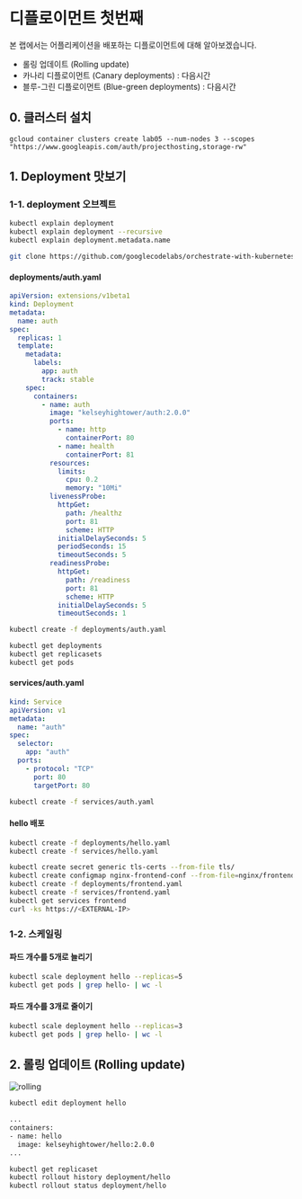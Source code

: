 # 디플로이먼트 첫번째

본 랩에서는 어플리케이션을 배포하는 디플로이먼트에 대해 알아보겠습니다.

- 롤링 업데이트 (Rolling update)
- 카나리 디플로이먼트 (Canary deployments) : 다음시간
- 블루-그린 디플로이먼트 (Blue-green deployments) : 다음시간



## 0. 클러스터 설치
```
gcloud container clusters create lab05 --num-nodes 3 --scopes "https://www.googleapis.com/auth/projecthosting,storage-rw"
```


## 1. Deployment 맛보기


### 1-1. deployment 오브젝트

```sh
kubectl explain deployment
kubectl explain deployment --recursive
kubectl explain deployment.metadata.name
```

```sh
git clone https://github.com/googlecodelabs/orchestrate-with-kubernetes.git
```

#### deployments/auth.yaml

```yaml
apiVersion: extensions/v1beta1
kind: Deployment
metadata:
  name: auth
spec:
  replicas: 1
  template:
    metadata:
      labels:
        app: auth
        track: stable
    spec:
      containers:
        - name: auth
          image: "kelseyhightower/auth:2.0.0"
          ports:
            - name: http
              containerPort: 80
            - name: health
              containerPort: 81
          resources:
            limits:
              cpu: 0.2
              memory: "10Mi"
          livenessProbe:
            httpGet:
              path: /healthz
              port: 81
              scheme: HTTP
            initialDelaySeconds: 5
            periodSeconds: 15
            timeoutSeconds: 5
          readinessProbe:
            httpGet:
              path: /readiness
              port: 81
              scheme: HTTP
            initialDelaySeconds: 5
            timeoutSeconds: 1
```

```sh
kubectl create -f deployments/auth.yaml
```

```sh
kubectl get deployments
kubectl get replicasets
kubectl get pods
```



#### services/auth.yaml

```yaml
kind: Service
apiVersion: v1
metadata:
  name: "auth"
spec:
  selector:
    app: "auth"
  ports:
    - protocol: "TCP"
      port: 80
      targetPort: 80
```

```sh
kubectl create -f services/auth.yaml
```

#### hello 배포

```sh
kubectl create -f deployments/hello.yaml
kubectl create -f services/hello.yaml
```

```sh
kubectl create secret generic tls-certs --from-file tls/
kubectl create configmap nginx-frontend-conf --from-file=nginx/frontend.conf
kubectl create -f deployments/frontend.yaml
kubectl create -f services/frontend.yaml
kubectl get services frontend
curl -ks https://<EXTERNAL-IP>
```

### 1-2. 스케일링

#### 파드 개수를 5개로 늘리기

```sh
kubectl scale deployment hello --replicas=5
kubectl get pods | grep hello- | wc -l
```

#### 파드 개수를 3개로 줄이기

```sh
kubectl scale deployment hello --replicas=3
kubectl get pods | grep hello- | wc -l
```


## 2. 롤링 업데이트 (Rolling update)

![rolling](https://gcpstaging-qwiklab-website-prod.s3.amazonaws.com/bundles/assets/b9ce83f6343906592ff307ff71c11c4f7e4bc9f2831f3ee4169b08e281d499bd.png)

```sh
kubectl edit deployment hello
```
```sh
...
containers:
- name: hello
  image: kelseyhightower/hello:2.0.0
...
```
```sh
kubectl get replicaset
kubectl rollout history deployment/hello
kubectl rollout status deployment/hello
```
